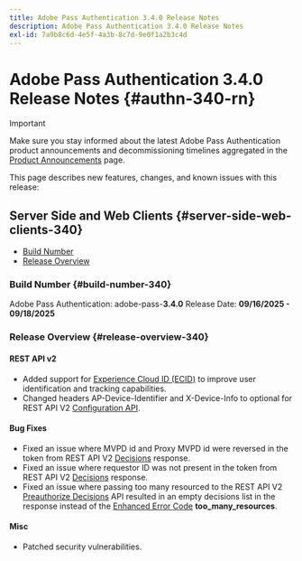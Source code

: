 ```yaml
---
title: Adobe Pass Authentication 3.4.0 Release Notes
description: Adobe Pass Authentication 3.4.0 Release Notes
exl-id: 7a9b8c6d-4e5f-4a3b-8c7d-9e0f1a2b3c4d
---
```

# Adobe Pass Authentication 3.4.0 Release Notes {#authn-340-rn}

>[!IMPORTANT]
>
> Make sure you stay informed about the latest Adobe Pass Authentication product announcements and decommissioning timelines aggregated in the [Product Announcements](/help/authentication/product-announcements.md) page.

This page describes new features, changes, and known issues with this release:

## Server Side and Web Clients {#server-side-web-clients-340}

* [Build Number](#build-number-340)
* [Release Overview](#release-overview-340)

### Build Number {#build-number-340}

Adobe Pass Authentication: adobe-pass-**3.4.0**
Release Date: **09/16/2025 - 09/18/2025**

### Release Overview {#release-overview-340}

#### REST API v2

* Added support for [Experience Cloud ID (ECID)](/help/authentication/integration-guide-programmers/rest-apis/rest-api-v2/appendix/headers/rest-api-v2-appendix-headers-ap-visitor-identifier.md) to improve user identification and tracking capabilities.
* Changed headers AP-Device-Identifier and X-Device-Info to optional for REST API V2 [Configuration API](/help/authentication/integration-guide-programmers/rest-apis/rest-api-v2/apis/configuration-apis/rest-api-v2-configuration-apis-retrieve-configuration-for-specific-service-provider.md).

#### Bug Fixes

* Fixed an issue where MVPD id and Proxy MVPD id were reversed in the token from REST API V2 [Decisions](/help/authentication/integration-guide-programmers/rest-apis/rest-api-v2/apis/decisions-apis/rest-api-v2-decisions-apis-retrieve-authorization-decisions-using-specific-mvpd.md) response.
* Fixed an issue where requestor ID was not present in the token from REST API V2 [Decisions](/help/authentication/integration-guide-programmers/rest-apis/rest-api-v2/apis/decisions-apis/rest-api-v2-decisions-apis-retrieve-authorization-decisions-using-specific-mvpd.md) response.
* Fixed an issue where passing too many resourced to the REST API V2 [Preauthorize Decisions](/help/authentication/integration-guide-programmers/rest-apis/rest-api-v2/apis/decisions-apis/rest-api-v2-decisions-apis-retrieve-preauthorization-decisions-using-specific-mvpd.md) API resulted in an empty decisions list in the response instead of the [Enhanced Error Code](/help/authentication/integration-guide-programmers/features-standard/error-reporting/enhanced-error-codes.md) **too_many_resources**.

#### Misc

* Patched security vulnerabilities.